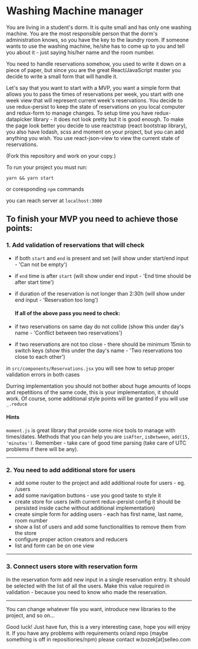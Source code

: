 # Washing Machine manager

You are living in a student's dorm. It is quite small and has only one washing machine. You are the most responsible person that the dorm's administration knows, so you have the key to the laundry room. If someone wants to use the washing machine, he/she has to come up to you and tell you about it - just saying his/her name and the room number.

You need to handle reservations somehow, you used to write it down on a piece of paper, but since you are the great React/JavaScript master you decide to write a small form that will handle it.

Let's say that you want to start with a MVP, you want a simple form that allows you to pass the times of reservations per week, you start with one week view that will represent current week's reservations. You decide to use redux-persist to keep the state of reservations on you local computer and redux-form to manage changes. To setup time you have redux-datapicker library - it does not look pretty but it is good enough. To make the page look better you decide to use reactstrap (react bootstrap library), you also have lodash, scss and moment on your project, but you can add anything you wish. You use react-json-view to view the current state of reservations.

(Fork this repository and work on your copy.)

To run your project you must run:

`yarn && yarn start`

or coresponding `npm` commands

you can reach server at `localhost:3000`

## To finish your MVP you need to achieve those points:

### 1. Add validation of reservations that will check

- if both `start` and `end` is present and set (will show under start/end input - 'Can not be empty')
- if `end` time is after `start` (will show under end input - 'End time should be after start time')
- if duration of the reservation is not longer than 2:30h (will show under end input - 'Reservation too long')
  
  #### If all of the above pass you need to check:
  
- if two reservations on same day do not collide (show this under day's name - 'Conflict between two reservations')
- if two reservations are not too close - there should be minimum 15min to switch keys (show this under the day's name - 'Two reservations too close to each other')

in `src/components/Reservations.jsx` you will see how to setup proper validation errors in both cases

Durring implementation you should not bother about huge amounts of loops and repetitions of the same code, this is your implementation, it should work. Of course, some additional style points will be granted if you will use `_.reduce`

#### Hints

`moment.js` is great library that provide some nice tools to manage with times/dates. Methods that you can help you are `isAfter`, `isBetween`, `add(15, 'minutes')`. Remember - take care of good time parsing (take care of UTC problems if there will be any).

---

### 2. You need to add additional store for users

- add some router to the project and add additional route for users - eg. /users
- add some navigation buttons - use you good taste to style it
- create store for users (with current redux-persist config it should be persisted inside cache without additional implementation)
- create simple form for adding users - each has first name, last name, room number
- show a list of users and add some functionalities to remove them from the store
- configure proper action creators and reducers
- list and form can be on one view

---

### 3. Connect users store with reservation form

In the reservation form add new input in a single reservation entry. It should be selected with the list of all the users. Make this value required in validation - because you need to know who made the reservation.

---

You can change whatever file you want, introduce new libraries to the project, and so on...

Good luck! Just have fun, this is a very interesting case, hope you will enjoy it. If you have any problems with requirements or/and repo (maybe something is off in repositiories/npm) please contact w.bozek[at]selleo.com
